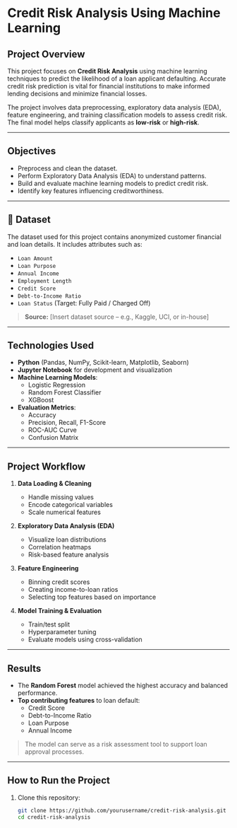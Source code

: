#  Credit Risk Analysis Using Machine Learning

##  Project Overview

This project focuses on **Credit Risk Analysis** using machine learning techniques to predict the likelihood of a loan applicant defaulting. Accurate credit risk prediction is vital for financial institutions to make informed lending decisions and minimize financial losses.

The project involves data preprocessing, exploratory data analysis (EDA), feature engineering, and training classification models to assess credit risk. The final model helps classify applicants as **low-risk** or **high-risk**.

---

##  Objectives

- Preprocess and clean the dataset.
- Perform Exploratory Data Analysis (EDA) to understand patterns.
- Build and evaluate machine learning models to predict credit risk.
- Identify key features influencing creditworthiness.

---

## 📂 Dataset

The dataset used for this project contains anonymized customer financial and loan details. It includes attributes such as:

- `Loan Amount`
- `Loan Purpose`
- `Annual Income`
- `Employment Length`
- `Credit Score`
- `Debt-to-Income Ratio`
- `Loan Status` (Target: Fully Paid / Charged Off)

> **Source:** [Insert dataset source – e.g., Kaggle, UCI, or in-house]

---

##  Technologies Used

- **Python** (Pandas, NumPy, Scikit-learn, Matplotlib, Seaborn)
- **Jupyter Notebook** for development and visualization
- **Machine Learning Models**:
  - Logistic Regression
  - Random Forest Classifier
  - XGBoost
- **Evaluation Metrics**:
  - Accuracy
  - Precision, Recall, F1-Score
  - ROC-AUC Curve
  - Confusion Matrix

---

##  Project Workflow

1. **Data Loading & Cleaning**
   - Handle missing values
   - Encode categorical variables
   - Scale numerical features

2. **Exploratory Data Analysis (EDA)**
   - Visualize loan distributions
   - Correlation heatmaps
   - Risk-based feature analysis

3. **Feature Engineering**
   - Binning credit scores
   - Creating income-to-loan ratios
   - Selecting top features based on importance

4. **Model Training & Evaluation**
   - Train/test split
   - Hyperparameter tuning
   - Evaluate models using cross-validation

---

##  Results

- The **Random Forest** model achieved the highest accuracy and balanced performance.
- **Top contributing features** to loan default:
  - Credit Score
  - Debt-to-Income Ratio
  - Loan Purpose
  - Annual Income

> The model can serve as a risk assessment tool to support loan approval processes.

---

##  How to Run the Project

1. Clone this repository:
   ```bash
   git clone https://github.com/yourusername/credit-risk-analysis.git
   cd credit-risk-analysis
